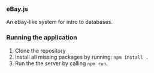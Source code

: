 ### eBay.js
An eBay-like system for intro to databases.

### Running the application
1. Clone the repository
2. Install all missing packages by running: `npm install .`
3. Run the the server by calling `npm run`.